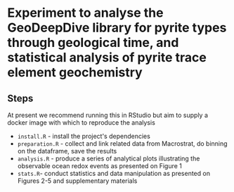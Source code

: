 # Experiment to analyse the GeoDeepDive library for pyrite types through geological time, and statistical analysis of pyrite trace element geochemistry

## Steps

At present we recommend running this in RStudio but aim to supply a docker image with which to reproduce the analysis

 * `install.R` - install the project's dependencies
 * `preparation.R` - collect and link related data from Macrostrat, do binning on the dataframe, save the results
 * `analysis.R` - produce a series of analytical plots illustrating the observable ocean redox events as presented on Figure 1
 * `stats.R`- conduct statistics and data manipulation as presented on Figures 2-5 and supplementary materials
